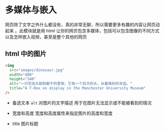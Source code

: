 # 多媒体与嵌入

网页除了文字之外什么都没有，真的非常无聊，所以需要更多有趣的内容让网页动起来
。此模块就是用 html 让你的网页包含多媒体，包括可以包含图像的不同方式以及怎样嵌入视频，甚至是整个其他的网页

## html 中的图片

```html
<img
  src="images/dinosaur.jpg"
  width="400"
  height="340"
  alt="一只恐龙头部和躯干的骨架，它有一个巨大的头，长着锋利的牙齿。"
  title="A T-Rex on display in the Manchester University Museum"
/>
```

- 备选文本 `alt`
  对图片的文字描述
  用于在图片无法显示或不能被看到的情况

- 宽度和高度
  宽度和高度属性来指定图片的高度和宽度

- title 图片标题
